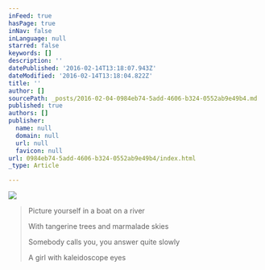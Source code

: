 ```yaml
---
inFeed: true
hasPage: true
inNav: false
inLanguage: null
starred: false
keywords: []
description: ''
datePublished: '2016-02-14T13:18:07.943Z'
dateModified: '2016-02-14T13:18:04.822Z'
title: ''
author: []
sourcePath: _posts/2016-02-04-0984eb74-5add-4606-b324-0552ab9e49b4.md
published: true
authors: []
publisher:
  name: null
  domain: null
  url: null
  favicon: null
url: 0984eb74-5add-4606-b324-0552ab9e49b4/index.html
_type: Article

---
```

![](https://s3-us-west-2.amazonaws.com/the-grid-img/p/7bf5273dc08b791ac62f02cbf667678248cbd724.jpg)

> Picture yourself in a boat on a river
> 
> With tangerine trees and marmalade skies
> 
> Somebody calls you, you answer quite slowly
> 
> A girl with kaleidoscope eyes
